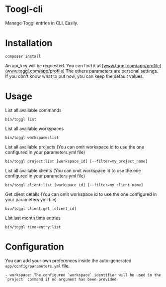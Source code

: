 Toogl-cli
=========

Manage Toggl entries in CLI. Easily.

Installation
============

	composer install

An api_key will be requested. You can find it at [www.toggl.com/app/profile](www.toggl.com/app/profile)
The others parameters are personal settings. If you don't know what to put now, you can keep the default values.

Usage
=====

List all available commands

    bin/toggl list

List all available workspaces

	bin/toggl workspace:list

List all available projects (You can omit workspace id to use the one configured in your parameters.yml file)

	bin/toggl project:list [workspace_id] [--filter=my_project_name]

List all available clients (You can omit workspace id to use the one configured in your parameters.yml file)

	bin/toggl client:list [workspace_id] [--filter=my_client_name]

Get client details (You can omit workspace id to use the one configured in your parameters.yml file)

	bin/toggl client:get [client_id]

List last month time entries

	bin/toggl time-entry:list

Configuration
=============

You can add your own preferences inside the auto-generated `app/config/parameters.yml` file.

    - workspace: The configured `workspace` identifier will be used in the `project` command if no argument has been provided
